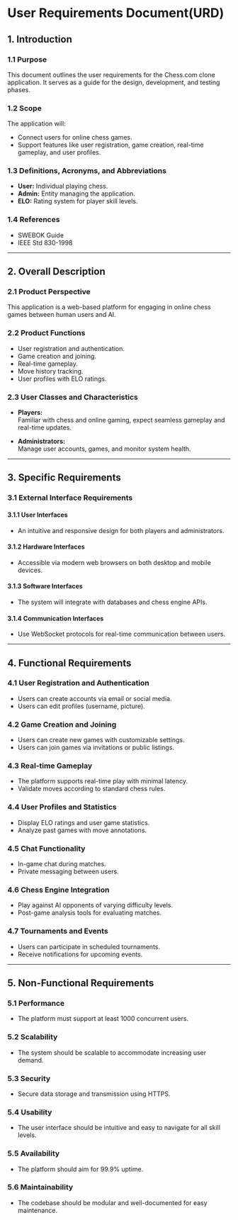 # User Requirements Document(URD)

## 1. **Introduction**

### 1.1 **Purpose**
This document outlines the user requirements for the Chess.com clone application. It serves as a guide for the design, development, and testing phases.

### 1.2 **Scope**
The application will:
- Connect users for online chess games.
- Support features like user registration, game creation, real-time gameplay, and user profiles.

### 1.3 **Definitions, Acronyms, and Abbreviations**
- **User:** Individual playing chess.
- **Admin:** Entity managing the application.
- **ELO:** Rating system for player skill levels.

### 1.4 **References**
- SWEBOK Guide
- IEEE Std 830-1998

---

## 2. **Overall Description**

### 2.1 **Product Perspective**
This application is a web-based platform for engaging in online chess games between human users and AI.

### 2.2 **Product Functions**
- User registration and authentication.
- Game creation and joining.
- Real-time gameplay.
- Move history tracking.
- User profiles with ELO ratings.

### 2.3 **User Classes and Characteristics**
- **Players:**  
  Familiar with chess and online gaming, expect seamless gameplay and real-time updates.
  
- **Administrators:**  
  Manage user accounts, games, and monitor system health.

---

## 3. **Specific Requirements**

### 3.1 **External Interface Requirements**

#### 3.1.1 **User Interfaces**
- An intuitive and responsive design for both players and administrators.

#### 3.1.2 **Hardware Interfaces**
- Accessible via modern web browsers on both desktop and mobile devices.

#### 3.1.3 **Software Interfaces**
- The system will integrate with databases and chess engine APIs.

#### 3.1.4 **Communication Interfaces**
- Use WebSocket protocols for real-time communication between users.

---

## 4. **Functional Requirements**

### 4.1 **User Registration and Authentication**
- Users can create accounts via email or social media.
- Users can edit profiles (username, picture).

### 4.2 **Game Creation and Joining**
- Users can create new games with customizable settings.
- Users can join games via invitations or public listings.

### 4.3 **Real-time Gameplay**
- The platform supports real-time play with minimal latency.
- Validate moves according to standard chess rules.

### 4.4 **User Profiles and Statistics**
- Display ELO ratings and user game statistics.
- Analyze past games with move annotations.

### 4.5 **Chat Functionality**
- In-game chat during matches.
- Private messaging between users.

### 4.6 **Chess Engine Integration**
- Play against AI opponents of varying difficulty levels.
- Post-game analysis tools for evaluating matches.

### 4.7 **Tournaments and Events**
- Users can participate in scheduled tournaments.
- Receive notifications for upcoming events.

---

## 5. **Non-Functional Requirements**

### 5.1 **Performance**
- The platform must support at least 1000 concurrent users.

### 5.2 **Scalability**
- The system should be scalable to accommodate increasing user demand.

### 5.3 **Security**
- Secure data storage and transmission using HTTPS.

### 5.4 **Usability**
- The user interface should be intuitive and easy to navigate for all skill levels.

### 5.5 **Availability**
- The platform should aim for 99.9% uptime.

### 5.6 **Maintainability**
- The codebase should be modular and well-documented for easy maintenance.
